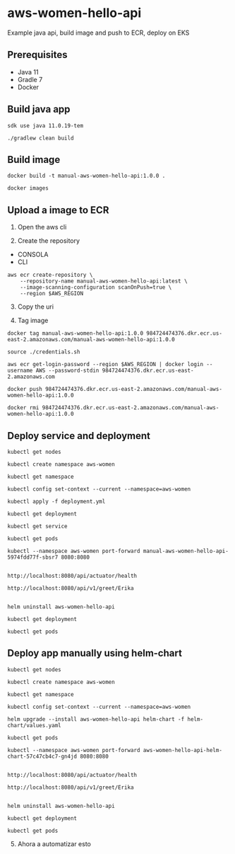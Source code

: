 # aws-women-hello-api
Example java api, build image and push to ECR, deploy on EKS 

## Prerequisites

* Java 11
* Gradle 7
* Docker

## Build java app
```
sdk use java 11.0.19-tem

./gradlew clean build

```

## Build image

```
docker build -t manual-aws-women-hello-api:1.0.0 .

docker images
```

## Upload a image to ECR

1. Open the aws cli

2. Create the repository

* CONSOLA
* CLI

```
aws ecr create-repository \
    --repository-name manual-aws-women-hello-api:latest \
    --image-scanning-configuration scanOnPush=true \
    --region $AWS_REGION
```

3. Copy the uri

4. Tag image

```
docker tag manual-aws-women-hello-api:1.0.0 984724474376.dkr.ecr.us-east-2.amazonaws.com/manual-aws-women-hello-api:1.0.0

source ./credentials.sh

aws ecr get-login-password --region $AWS_REGION | docker login --username AWS --password-stdin 984724474376.dkr.ecr.us-east-2.amazonaws.com

docker push 984724474376.dkr.ecr.us-east-2.amazonaws.com/manual-aws-women-hello-api:1.0.0

docker rmi 984724474376.dkr.ecr.us-east-2.amazonaws.com/manual-aws-women-hello-api:1.0.0

```

## Deploy service and deployment
```
kubectl get nodes

kubectl create namespace aws-women

kubectl get namespace

kubectl config set-context --current --namespace=aws-women

kubectl apply -f deployment.yml

kubectl get deployment

kubectl get service

kubectl get pods

kubectl --namespace aws-women port-forward manual-aws-women-hello-api-5974fdd77f-sbsr7 8080:8080


http://localhost:8080/api/actuator/health

http://localhost:8080/api/v1/greet/Erika


helm uninstall aws-women-hello-api

kubectl get deployment

kubectl get pods

```


## Deploy app manually using helm-chart

```
kubectl get nodes

kubectl create namespace aws-women

kubectl get namespace

kubectl config set-context --current --namespace=aws-women

helm upgrade --install aws-women-hello-api helm-chart -f helm-chart/values.yaml

kubectl get pods

kubectl --namespace aws-women port-forward aws-women-hello-api-helm-chart-57c47cb4c7-gn4jd 8080:8080


http://localhost:8080/api/actuator/health

http://localhost:8080/api/v1/greet/Erika


helm uninstall aws-women-hello-api

kubectl get deployment

kubectl get pods

```


5. Ahora a automatizar esto

